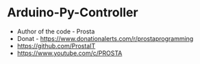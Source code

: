 # Arduino-Py-Controller

* Author of the code - Prosta
 * Donat - https://www.donationalerts.com/r/prostaprogramming
 * https://github.com/ProstaIT
 * https://www.youtube.com/c/PROSTA
